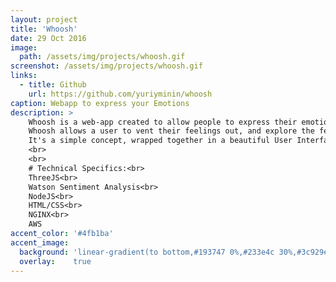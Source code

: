 ```yaml
---
layout: project
title: 'Whoosh'
date: 29 Oct 2016
image:  
  path: /assets/img/projects/whoosh.gif
screenshot: /assets/img/projects/whoosh.gif
links:
  - title: Github
    url: https://github.com/yuriyminin/whoosh
caption: Webapp to express your Emotions
description: >
    Whoosh is a web-app created to allow people to express their emotions anonymously online.<br>
    Whoosh allows a user to vent their feelings out, and explore the feelings of other people who are also feeling similarly.<br>
    It's a simple concept, wrapped together in a beautiful User Interface. This was all made possible with the help of three.js and Watsons Sentiment analysis.Whoosh was created at the CodeRED -2016 hackathon.
    <br>
    <br>
    # Technical Specifics:<br>
    ThreeJS<br>
    Watson Sentiment Analysis<br>
    NodeJS<br>
    HTML/CSS<br>
    NGINX<br>
    AWS
accent_color: '#4fb1ba'
accent_image:
  background: 'linear-gradient(to bottom,#193747 0%,#233e4c 30%,#3c929e 50%,#d5d5d4 70%,#cdccc8 100%)'
  overlay:    true
---
```

